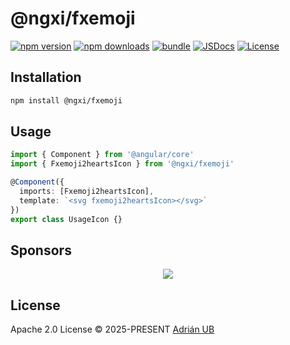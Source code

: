 # @ngxi/fxemoji

[![npm version][npm-version-src]][npm-version-href]
[![npm downloads][npm-downloads-src]][npm-downloads-href]
[![bundle][bundle-src]][bundle-href]
[![JSDocs][jsdocs-src]][jsdocs-href]
[![License][license-src]][license-href]

## Installation

```sh
npm install @ngxi/fxemoji
```

## Usage

```ts
import { Component } from '@angular/core'
import { Fxemoji2heartsIcon } from '@ngxi/fxemoji'

@Component({
  imports: [Fxemoji2heartsIcon],
  template: `<svg fxemoji2heartsIcon></svg>`
})
export class UsageIcon {}
```

## Sponsors

<p align="center">
  <a href="https://cdn.jsdelivr.net/gh/adrian-ub/static/sponsors.svg">
    <img src='https://cdn.jsdelivr.net/gh/adrian-ub/static/sponsors.svg'/>
  </a>
</p>

## License

Apache 2.0 License © 2025-PRESENT [Adrián UB](https://github.com/adrian-ub)

<!-- Badges -->

[npm-version-src]: https://img.shields.io/npm/v/@ngxi/fxemoji?style=flat&colorA=080f12&colorB=1fa669
[npm-version-href]: https://npmjs.com/package/@ngxi/fxemoji
[npm-downloads-src]: https://img.shields.io/npm/dm/@ngxi/fxemoji?style=flat&colorA=080f12&colorB=1fa669
[npm-downloads-href]: https://npmjs.com/package/@ngxi/fxemoji
[bundle-src]: https://img.shields.io/bundlephobia/minzip/@ngxi/fxemoji?style=flat&colorA=080f12&colorB=1fa669&label=minzip
[bundle-href]: https://bundlephobia.com/result?p=@ngxi/fxemoji
[license-src]: https://img.shields.io/npm/l/@ngxi/fxemoji?style=flat&colorA=080f12&colorB=1fa669
[license-href]: https://github.com/adrian-ub/ngxi/blob/main/LICENSE
[jsdocs-src]: https://img.shields.io/badge/jsdocs-reference-080f12?style=flat&colorA=080f12&colorB=1fa669
[jsdocs-href]: https://www.jsdocs.io/package/@ngxi/fxemoji
